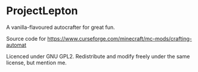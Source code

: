 # ProjectLepton
A vanilla-flavoured autocrafter for great fun.

Source code for https://www.curseforge.com/minecraft/mc-mods/crafting-automat

Licenced under GNU GPL2. Redistribute and modify freely under the same license, but mention me.
